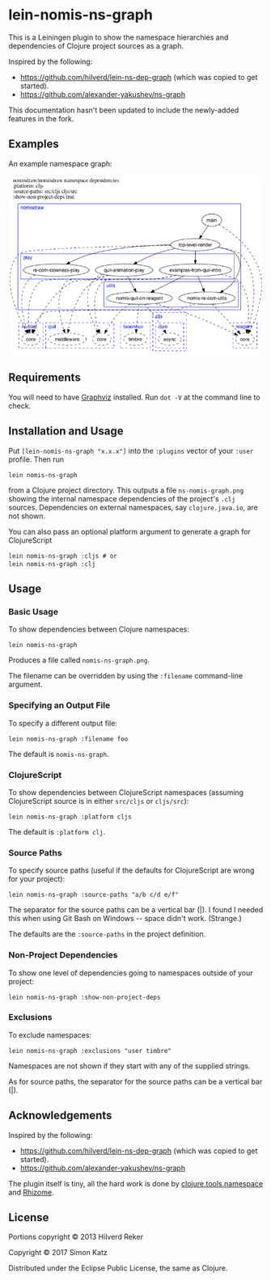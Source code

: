 # lein-nomis-ns-graph

This is a Leiningen plugin to show the namespace hierarchies and dependencies of
Clojure project sources as a graph.

Inspired by the following:

* https://github.com/hilverd/lein-ns-dep-graph (which was copied to get started).
* https://github.com/alexander-yakushev/ns-graph

This documentation hasn't been updated to include the newly-added features in
the fork.

## Examples

An example namespace graph:

![An example namespace graph](examples/nomis-ns-graph-cljs-with-externals.png)


## Requirements

You will need to have [Graphviz](http://www.graphviz.org/) installed. Run `dot
-V` at the command line to check.

## Installation and Usage

Put `[lein-nomis-ns-graph "x.x.x"]` into the `:plugins` vector of your
`:user` profile. Then run

    lein nomis-ns-graph

from a Clojure project directory. This outputs a file `ns-nomis-graph.png` showing
the internal namespace dependencies of the project's `.clj` sources.
Dependencies on external namespaces, say `clojure.java.io`, are not shown.

You can also pass an optional platform argument to generate a graph for ClojureScript

    lein nomis-ns-graph :cljs # or
    lein nomis-ns-graph :clj


## Usage


### Basic Usage

To show dependencies between Clojure namespaces:

    lein nomis-ns-graph

Produces a file called `nomis-ns-graph.png`.

The filename can be overridden by using the `:filename` command-line argument.

### Specifying an Output File

To specify a different output file:

    lein nomis-ns-graph :filename foo

The default is `nomis-ns-graph`.

### ClojureScript

To show dependencies between ClojureScript namespaces (assuming ClojureScript
source is in either `src/cljs` or `cljs/src`):

    lein nomis-ns-graph :platform cljs

The default is `:platform clj`.

### Source Paths

To specify source paths (useful if the defaults for ClojureScript are wrong
for your project):

    lein nomis-ns-graph :source-paths "a/b c/d e/f"

The separator for the source paths can be a vertical bar (|). I found I
needed this when using Git Bash on Windows -- space didn't work. (Strange.)

The defaults are the `:source-paths` in the project definition.

### Non-Project Dependencies

To show one level of dependencies going to namespaces outside of your project:

    lein nomis-ns-graph :show-non-project-deps

### Exclusions

To exclude namespaces:

    lein nomis-ns-graph :exclusions "user timbre"

Namespaces are not shown if they start with any of the supplied strings.

As for source paths, the separator for the source paths can be a vertical bar
(|).


## Acknowledgements

Inspired by the following:

* https://github.com/hilverd/lein-ns-dep-graph (which was copied to get started).
* https://github.com/alexander-yakushev/ns-graph


The plugin itself is tiny, all the hard work is done by
[clojure.tools.namespace](https://github.com/clojure/tools.namespace) and
[Rhizome](https://github.com/ztellman/rhizome).

## License

Portions copyright © 2013 Hilverd Reker

Copyright © 2017 Simon Katz

Distributed under the Eclipse Public License, the same as Clojure.
